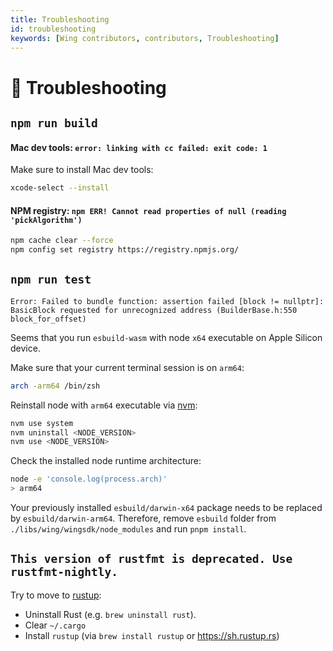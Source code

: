 ```yaml
---
title: Troubleshooting
id: troubleshooting
keywords: [Wing contributors, contributors, Troubleshooting]
---
```


# 🔨 Troubleshooting

## `npm run build`

#### Mac dev tools: `error: linking with cc failed: exit code: 1`
Make sure to install Mac dev tools:
```sh
xcode-select --install
```

#### NPM registry: `npm ERR! Cannot read properties of null (reading 'pickAlgorithm')`
```sh
npm cache clear --force 
npm config set registry https://registry.npmjs.org/
```

## `npm run test`

`Error: Failed to bundle function: assertion failed [block != nullptr]: BasicBlock requested for unrecognized address (BuilderBase.h:550 block_for_offset)`

Seems that you run `esbuild-wasm` with node `x64` executable on Apple Silicon device.

Make sure that your current terminal session is on `arm64`:
```sh
arch -arm64 /bin/zsh
```
Reinstall node with `arm64` executable via [nvm](https://github.com/nvm-sh/nvm):
```sh
nvm use system
nvm uninstall <NODE_VERSION>
nvm use <NODE_VERSION>
```
Check the installed node runtime architecture:
```sh
node -e 'console.log(process.arch)'
> arm64
```
Your previously installed `esbuild/darwin-x64` package needs to be replaced by `esbuild/darwin-arm64`. Therefore, remove `esbuild` folder from `./libs/wing/wingsdk/node_modules` and run `pnpm install`.

## `This version of rustfmt is deprecated. Use rustfmt-nightly.`

Try to move to [rustup]:

- Uninstall Rust (e.g. `brew uninstall rust`).
- Clear `~/.cargo` 
- Install `rustup` (via `brew install rustup` or https://sh.rustup.rs)

[rustup]: https://sh.rustup.rs
